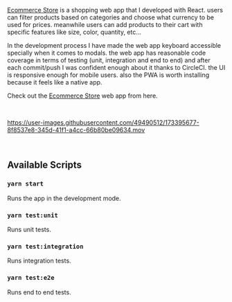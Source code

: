 [Ecommerce Store](https://ecommerce-store-web-app.herokuapp.com/) is a shopping web app that I developed with React. users can filter products based on categories and choose what currency to be used for prices. meanwhile users can add products to their cart with specific features like size, color, quantity, etc...

In the development process I have made the web app keyboard accessible specially when it comes to modals. the web app has reasonable code coverage in terms of testing (unit, integration and end to end) and after each commit/push I was confident enough about it thanks to CircleCI. the UI is responsive enough for mobile users. also the PWA is worth installing because it feels like a native app.

Check out the [Ecommerce Store](https://ecommerce-store-web-app.herokuapp.com/) web app from here.

<br/>

https://user-images.githubusercontent.com/49490512/173395677-8f8537e8-345d-41f1-a4cc-66b80be09634.mov

<br/>

## Available Scripts

### `yarn start`
Runs the app in the development mode.

### `yarn test:unit`
Runs unit tests.

### `yarn test:integration`
Runs integration tests.

### `yarn test:e2e`
Runs end to end tests.
